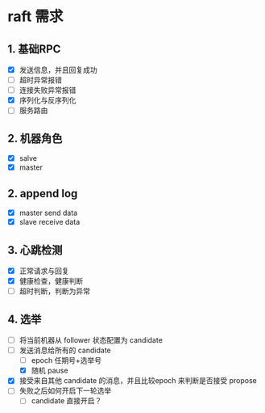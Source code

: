 # raft 需求

## 1. 基础RPC
- [x] 发送信息，并且回复成功  
- [ ] 超时异常报错  
- [ ] 连接失败异常报错  
- [x] 序列化与反序列化  
- [ ] 服务路由  

## 2. 机器角色
- [x] salve
- [x] master 

## 2. append log
- [x] master send data
- [x] slave receive data

## 3. 心跳检测
- [x] 正常请求与回复
- [x] 健康检查，健康判断
- [ ] 超时判断，判断为异常

## 4. 选举
- [ ] 将当前机器从 follower 状态配置为 candidate
- [ ] 发送消息给所有的 candidate   
    - [ ] epoch 任期号+选举号  
    - [x] 随机 pause     
  
    [//]: # (- 选举过程中出现版本号比较的时候会出现同步问题)
    [//]: # (for example:)
    [//]: # (    在认为可以接受)
- [x] 接受来自其他 candidate 的消息，并且比较epoch 来判断是否接受 propose
- [ ] 失败之后如何开启下一轮选举
    - [ ] candidate 直接开启？